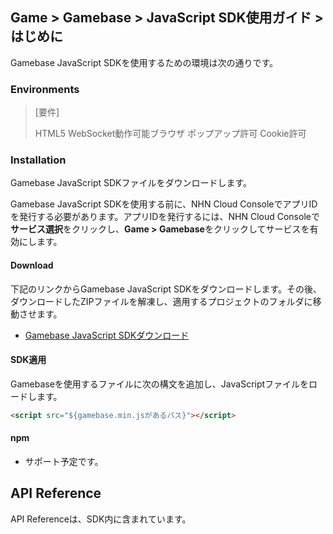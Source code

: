 ## Game > Gamebase > JavaScript SDK使用ガイド > はじめに

Gamebase JavaScript SDKを使用するための環境は次の通りです。

### Environments

> [要件]
>
> HTML5 WebSocket動作可能ブラウザ
> ポップアップ許可
> Cookie許可

### Installation

Gamebase JavaScript SDKファイルをダウンロードします。

Gamebase JavaScript SDKを使用する前に、NHN Cloud ConsoleでアプリIDを発行する必要があります。アプリIDを発行するには、NHN Cloud Consoleで**サービス選択**をクリックし、**Game > Gamebase**をクリックしてサービスを有効にします。


#### Download
下記のリンクからGamebase JavaScript SDKをダウンロードします。その後、ダウンロードしたZIPファイルを解凍し、適用するプロジェクトのフォルダに移動させます。
* [Gamebase JavaScript SDKダウンロード](/Download/#game-gamebase)


#### SDK適用
Gamebaseを使用するファイルに次の構文を追加し、JavaScriptファイルをロードします。

```html
<script src="${gamebase.min.jsがあるパス}"></script>
```


#### npm

* サポート予定です。



## API Reference

API Referenceは、SDK内に含まれています。
